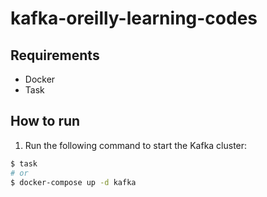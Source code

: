 # kafka-oreilly-learning-codes

## Requirements
- Docker
- Task

## How to run
1. Run the following command to start the Kafka cluster:
```bash
$ task
# or
$ docker-compose up -d kafka
```